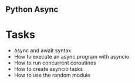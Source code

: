 ## Python Async

# Tasks
* async and await syntax
* How to execute an async program with asyncio
* How to run concurrent coroutines
* How to create asyncio tasks
* How to use the random module
